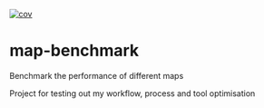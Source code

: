 [![cov](https://we-cli.github.io/jayin/badges/coverage.svg)](https://github.com/bhf/map-benchmark/)

# map-benchmark
Benchmark the performance of different maps

Project for testing out my workflow, process and tool optimisation
